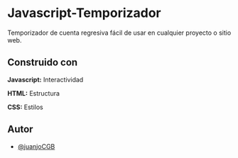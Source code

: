
# Javascript-Temporizador

Temporizador de cuenta regresiva fácil de usar en cualquier proyecto o sitio web.

## Construido con

**Javascript:** Interactividad

**HTML:** Estructura

**CSS:** Estilos

## Autor

- [@juanjoCGB](https://github.com/Juanjo-CGB)

